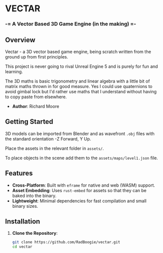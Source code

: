 # VECTAR

### -= A Vector Based 3D Game Engine (in the making) =-

## Overview
Vectar - a 3D vector based game engine, being scratch written from the ground up from first principles.

This project is never going to rival Unreal Engine 5 and is purely for fun and learning.

The 3D maths is basic trigonometry and linear algebra with a little bit of matrix maths thrown in for good measure. Yes
I could use quaternions to avoid gimbal lock but I'd rather use maths that I understand without having to copy paste
from elsewhere.

- **Author**: Richard Moore

## Getting Started

3D models can be imported from Blender and as wavefront `.obj` files with the standard orientation -Z Forward, Y Up.

Place the assets in the relevant folder in `assets/`.

To place objects in the scene add them to the `assets/maps/level1.json` file.

## Features
- **Cross-Platform**: Built with `eframe` for native and web (WASM) support.
- **Asset Embedding**: Uses `rust-embed` for assets so that they can be baked into the binary.
- **Lightweight**: Minimal dependencies for fast compilation and small binary sizes.

## Installation
1. **Clone the Repository**:
   ```bash
   git clone https://github.com/RadBoogie/vectar.git
   cd vectar